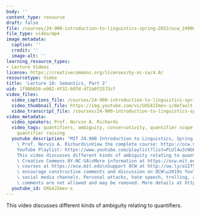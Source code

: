 ```yaml
---
body: ''
content_type: resource
draft: false
file: /courses/24-900-introduction-to-linguistics-spring-2022/ocw_24900_lecture18_2022apr12_360p_16_9.mp4
file_type: video/mp4
image_metadata:
  caption: ''
  credit: ''
  image-alt: ''
learning_resource_types:
- Lecture Videos
license: https://creativecommons.org/licenses/by-nc-sa/4.0/
resourcetype: Video
title: 'Lecture 18: Semantics, Part 2'
uid: 1f986656-e982-4f32-b97d-d72a0f2573cf
video_files:
  video_captions_file: /courses/24-900-introduction-to-linguistics-spring-2022/1-16ySkB8tERkYHAHHiaNRvPteK8bqYXw_transcript.webvtt
  video_thumbnail_file: https://img.youtube.com/vi/UXG4JImev-s/default.jpg
  video_transcript_file: /courses/24-900-introduction-to-linguistics-spring-2022/1-16ySkB8tERkYHAHHiaNRvPteK8bqYXw_transcript.pdf
video_metadata:
  video_speakers: Prof. Norvin A. Richards
  video_tags: quantifiers, ambiguity, conservativity, quantifier scope ambiguity,
    quantifier raising
  youtube_description: "MIT 24.900 Introduction to Linguistics, Spring 2022\nInstructor:\
    \ Prof. Norvin A. Richards\nView the complete course: https://ocw.mit.edu/courses/24-900-introduction-to-linguistics-spring-2022/\n\
    YouTube Playlist: https://www.youtube.com/playlist?list=PLUl4u3cNGP63BZGNOqrF2qf_yxOjuG35j\n\
    This video discusses different kinds of ambiguity relating to quantifiers.\nLicense:\
    \ Creative Commons BY-NC-SA\nMore information at https://ocw.mit.edu/terms\nMore\
    \ courses at https://ocw.mit.edu\nSupport OCW at http://ow.ly/a1If50zVRlQ\nWe\
    \ encourage constructive comments and discussion on OCW\u2019s YouTube and other\
    \ social media channels. Personal attacks, hate speech, trolling, and inappropriate\
    \ comments are not allowed and may be removed. More details at https://ocw.mit.edu/comments.\n"
  youtube_id: UXG4JImev-s
---
```

This video discusses different kinds of ambiguity relating to quantifiers.